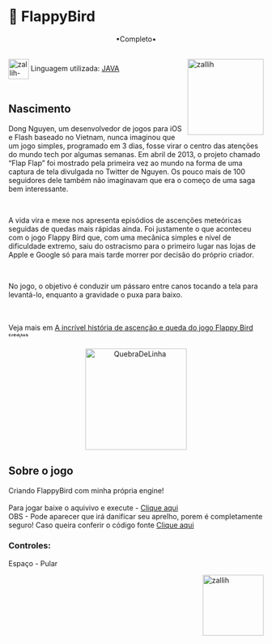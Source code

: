 # 🐥 FlappyBird
<p align="middle"> •Completo• </p>
<div style="display: inline_block"><br>
  <img align="right" alt="zallih" width="150" src="https://media.discordapp.net/attachments/783761333358166056/872618413040730133/WhatsApp_Image_2021-08-04_at_19.42.37.jpeg?width=370&height=370">
  <img align="center" alt="zallih-JAVA" height="40" width="40" src="https://cdn.jsdelivr.net/gh/devicons/devicon/icons/java/java-original.svg">
  Linguagem utilizada: <a href="https://www.java.com/">JAVA</a><br><br>
</div>

<div>
  <h2>Nascimento</h2>
  
Dong Nguyen, um desenvolvedor de jogos para iOS e Flash baseado no Vietnam, nunca imaginou que um jogo simples, programado em 3 dias, fosse virar o centro das atenções do mundo tech por algumas semanas. Em abril de 2013, o projeto chamado “Flap Flap” foi mostrado pela primeira vez ao mundo na forma de uma captura de tela divulgada no Twitter de Nguyen. Os pouco mais de 100 seguidores dele também não imaginavam que era o começo de uma saga bem interessante.
 
  <br>
  
  A vida vira e mexe nos apresenta episódios de ascenções meteóricas seguidas de quedas mais rápidas ainda. Foi justamente o que aconteceu com o jogo Flappy Bird que, com uma mecânica simples e nível de dificuldade extremo, saiu do ostracismo para o primeiro lugar nas lojas de Apple e Google só para mais tarde morrer por decisão do próprio criador.
  
<br>
  
No jogo, o objetivo é conduzir um pássaro entre canos tocando a tela para levantá-lo, enquanto a gravidade o puxa para baixo.
  
  
  
  <br><br>
  Veja mais em <a href = "https://www.showmetech.com.br/incrivel-historia-de-ascencao-e-queda-jogo-flappy-bird/"> A incrível história de ascenção e queda do jogo Flappy Bird </a> ᶜʳᵉᵈᶦᵗᵒˢ
</div>


  <p align="middle">
  <img width="200" alt="QuebraDeLinha" src="https://media.discordapp.net/attachments/783761333358166056/875852044928425984/divider-2461548_640.png">
  </p>

<div>
  <h2>Sobre o jogo</h2>
  
  Criando FlappyBird com minha própria engine!
   <br><br>
  Para jogar baixe o aquivivo e execute - <a href="">Clique aqui </a>
  <br>
  OBS - Pode aparecer que irá danificar seu aprelho, porem é completamente seguro! Caso queira conferir o código fonte <a href=""> Clique aqui </a>
  
  <h3>Controles:</h3>
  
  Espaço - Pular
  
</div>

  <img align="right" alt="zallih" width="120" src="https://cdn.discordapp.com/attachments/882354770709479427/885547375156944906/my-octocat-1631200526625.png">
